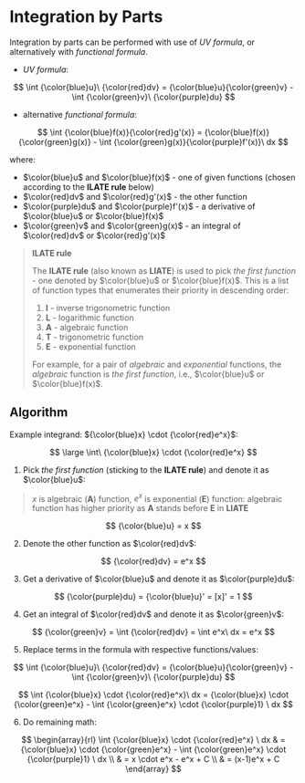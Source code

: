 # Integration by Parts

Integration by parts can be performed with use of _UV formula_, or alternatively with _functional formula_.

- _UV formula_:

$$
\int {\color{blue}u}\ {\color{red}dv} = {\color{blue}u}{\color{green}v} - \int {\color{green}v}\ {\color{purple}du}
$$

- alternative _functional formula_:

$$
\int {\color{blue}f(x)}{\color{red}g'(x)} = {\color{blue}f(x)}{\color{green}g(x)} - \int {\color{green}g(x)}{\color{purple}f'(x)}\ dx
$$

where:

- $\color{blue}u$ and $\color{blue}f(x)$ - one of given functions (chosen according to the **ILATE rule** below)
- $\color{red}dv$ and $\color{red}g'(x)$ - the other function
- $\color{purple}du$ and $\color{purple}f'(x)$ - a derivative of $\color{blue}u$ or $\color{blue}f(x)$
- $\color{green}v$ and $\color{green}g(x)$ - an integral of $\color{red}dv$ or $\color{red}g'(x)$

> **ILATE rule**
> 
> The **ILATE rule** (also known as **LIATE**) is used to pick _the first function_ - one denoted by $\color{blue}u$ or $\color{blue}f(x)$. This is a list of function types that enumerates their priority in descending order:
> 
> 1. **I** - inverse trigonometric function
> 2. **L** - logarithmic function
> 3. **A** - algebraic function
> 4. **T** - trigonometric function
> 5. **E** - exponential function
> 
> For example, for a pair of _algebraic_ and _exponential_ functions, the _algebraic_ function is _the first function_, i.e., $\color{blue}u$ or $\color{blue}f(x)$.

## Algorithm

Example integrand: ${\color{blue}x} \cdot {\color{red}e^x}$:

$$
\large
\int\ {\color{blue}x} \cdot {\color{red}e^x}
$$

1. Pick _the first function_ (sticking to the **ILATE rule**) and denote it as $\color{blue}u$:

> $x$ is algebraic (**A**) function, $e^x$ is exponential (**E**) function: algebraic function has higher priority as **A** stands before **E** in **LIATE**

$$
{\color{blue}u} = x
$$

2. Denote the other function as $\color{red}dv$:

$$
{\color{red}dv} = e^x
$$

3. Get a derivative of $\color{blue}u$ and denote it as $\color{purple}du$:

$$
{\color{purple}du} = {\color{blue}u}' = [x]' = 1
$$

4. Get an integral of $\color{red}dv$ and denote it as $\color{green}v$:

$$
{\color{green}v} = \int {\color{red}dv} = \int e^x\ dx = e^x
$$

5. Replace terms in the formula with respective functions/values:

$$
\int {\color{blue}u}\ {\color{red}dv} = {\color{blue}u}{\color{green}v} - \int {\color{green}v}\ {\color{purple}du}
$$

$$
\int {\color{blue}x} \cdot {\color{red}e^x}\ dx = {\color{blue}x} \cdot {\color{green}e^x} - \int {\color{green}e^x} \cdot {\color{purple}1} \ dx
$$

6. Do remaining math:

$$
\begin{array}{rl}
\int {\color{blue}x} \cdot {\color{red}e^x} \ dx & = {\color{blue}x} \cdot {\color{green}e^x} - \int {\color{green}e^x} \cdot {\color{purple}1} \ dx
\\
& = x \cdot e^x - e^x + C
\\
& = (x-1)e^x + C
\end{array}
$$



